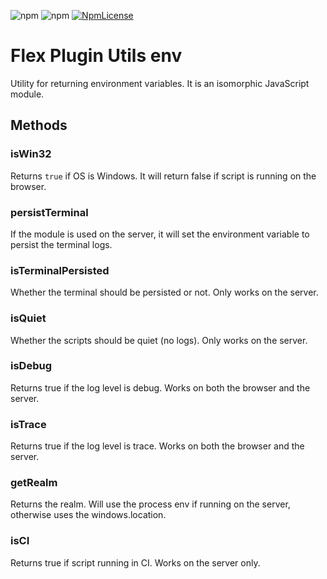 ![npm](https://img.shields.io/npm/v/flex-plugins-utils-env.svg?style=flat-square)
![npm](https://img.shields.io/npm/dt/flex-plugins-utils-env.svg?style=flat-square)
[![NpmLicense](https://img.shields.io/npm/l/flex-plugins-utils-env.svg?style=flat-square)](../../LICENSE)

# Flex Plugin Utils env

Utility for returning environment variables. It is an isomorphic JavaScript module. 

## Methods

### isWin32

Returns `true` if OS is Windows. It will return false if script is running on the browser.

### persistTerminal

If the module is used on the server, it will set the environment variable to persist the terminal logs.

### isTerminalPersisted

Whether the terminal should be persisted or not. Only works on the server.

### isQuiet

Whether the scripts should be quiet (no logs). Only works on the server.

### isDebug

Returns true if the log level is debug. Works on both the browser and the server.

### isTrace

Returns true if the log level is trace. Works on both the browser and the server.

### getRealm

Returns the realm. Will use the process env if running on the server, otherwise uses the windows.location. 

### isCI

Returns true if script running in CI. Works on the server only.
